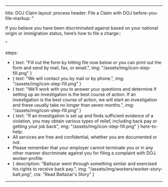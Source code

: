 ---

title: DOJ Claim
layout: process
header: File a Claim with DOJ
before-you-file-markup: "<p>If you believe you have been discriminated against based on your national origin or immigration status, here’s how to file a charge::</p>"

steps:
  - { text: "Fill out the form by hitting file now below or you can print out the form and send by mail, fax, or email.", img: "/assets/img/icon-step-fill.png" }
  - { text: "We will contact you by mail or by phone.", img: "/assets/img/icon-step-fill.png" }
  - { text: "We’ll work with you to answer your questions and determine if setting up an investigation is the best course of action. If an investigation is the best course of action, we will start an investigation and these usually take no longer than seven months.", img: "/assets/img/icon-step-fill.png" }
  - { text: "If an investigation is set up and finds sufficient evidence of a violation, you may obtain various types of relief, including back pay or getting your job back", img: "/assets/img/icon-step-fill.png" }
here-to-help:
  - All services are free and confidential, whether you are documented or not.
  - Please remember that your employer cannot terminate you or in any other manner discriminate against you for filing a complaint with DOJ.
worker-profile:
  - { description: "Baltazar went through something similar and exercised his rights to receive back pay.", img: "/assets/img/workers/worker-story-balt.png", cta: "Read Baltazar's Story" }

---